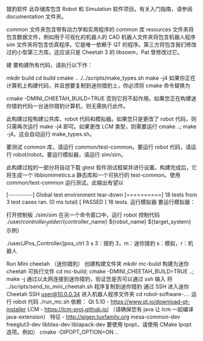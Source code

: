 猎豹软件
此存储库包含 Robot 和 Simulation 软件项目。有关入门指南，请参阅 documentation 文件夹。

common 文件夹包含带有动力学和实用程序的 common 库 resources 文件夹将包含数据文件，例如用于可视化的机器人的 CAD 机器人文件夹将包含机器人程序 sim 文件夹将包含仿真程序。它是唯一依赖于 QT 的程序。第三方将包含我们修改过的小型第三方库。这应该只是 Cheetah 3 的 libsoem，Pat 曾修改过它。

建
要构建所有代码，请执行以下作：

mkdir build
cd build
cmake ..
./../scripts/make_types.sh
make -j4
如果你正在计算机上构建代码，并且想要复制到迷你猎豹上，你必须将 cmake 命令替换为

cmake -DMINI_CHEETAH_BUILD=TRUE
否则它将不起作用。如果您正在构建迷你猎豹代码一台迷你猎豹计算机，则无需执行此作。

此构建过程构建公共库、robot 代码和模拟器。如果您只是更改了 robot 代码，则只需再次运行 make -j4 即可。如果更改 LCM 类型，则需要运行 cmake ..; make -j4。这会自动运行 make_types.sh。

要测试 common 库，请运行 common/test-common。要运行 robot 代码，请运行 robot/robot。要运行模拟器，请运行 sim/sim。

此构建过程的一部分将自动下载 gtest 软件测试框架并进行设置。构建完成后，它将生成一个 libbiomimetics.a 静态库和一个可执行的 test-common。使用 common/test-common 运行测试。此输出有望以

[----------] Global test environment tear-down
[==========] 18 tests from 3 test cases ran. (0 ms total)
[  PASSED  ] 18 tests.
运行模拟器
要运行模拟器：

打开控制板
./sim/sim
在另一个命令窗口中，运行 robot 控制代码
./user/${controller_folder}/${controller_name} ${robot_name} ${target_system}
示例）

./user/JPos_Controller/jpos_ctrl 3 s
3：猎豹 3，m：迷你猎豹 s：模拟，r：机器人

Run Mini cheetah （迷你猎豹）
创建构建文件夹 mkdir mc-build
构建为迷你 cheetah 可执行文件 cd mc-build; cmake -DMINI_CHEETAH_BUILD=TRUE ..; make -j
通过以太网连接到迷你猎豹，验证您是否可以通过 ssh 输入
将 ../scripts/send_to_mini_cheetah.sh 程序复制到迷你猎豹
通过 SSH 进入迷你 Cheetah SSH user@10.0.0.34
进入机器人程序文件夹 cd robot-software-....
运行 robot 代码 ./run_mc.sh
依赖：
Qt 5.10 - https://www.qt.io/download-qt-installer
LCM - https://lcm-proj.github.io/ （请确保您有 java 让 lcm 一起编译 java-extension）
特征 - http://eigen.tuxfamily.org
mesa-common-dev
freeglut3-dev
libblas-dev liblapack-dev
要使用 Ipopt，请使用 CMake Ipopt 选项。例如） cmake -DIPOPT_OPTION=ON ..